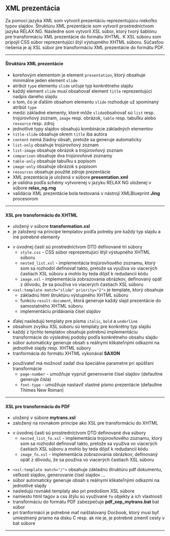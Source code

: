 ## XML prezentácia

Za pomoci jazyka XML som vytvoril prezentáciu reprezentujúcu niekoľko typov slajdov. Štruktúru XML prezentácie som vytvoril prostredníctvom jazyka RELAX NG. Následne som vytvoril XSL súbor, ktorý tvorý šablónu pre transformáciu XML prezentácie do formátu XHTML. K XSL súboru som pripojil CSS súbor reprezentujúci štýl výstupného XHTML súboru. Súčasťou riešenia je aj XSL súbor pre transformáciu XML prezentácie do formátu PDF.

---

#### Štruktúra XML prezentácie
* koreňovým elementom je element ```presentation```, ktorý obsahuje minimálne jeden element ```slide```
* atribút ```type``` elementu ```slide``` určuje typ konkrétneho slajdu
* každý element ```slide``` musí obsahovať element ```title``` reprezentujúci nadpis daného slajdu
* o tom, čo je ďalším obsahom elementu ```slide``` rozhoduje už spomínaný atribút ```type```
* medzi základné elementy, ktoré môže ```slide```obsahovať sú ```list``` resp. trojúrovňový zoznam, ```image``` resp. obrázok, ```table``` resp. tabuľku alebo ```resource``` resp. zdroj
* jednotlivé typy slajdov obsahujú kombinácie základných elementov
* ```title-slide``` obsahuje okrem ```title``` iba autora
* ```content``` nemá žiadny obsah, pretože sa generuje automaticky
* ```list-only``` obsahuje trojúrovňový zoznam
* ```list-image``` obsahuje obrázok a trojúrovňový zoznam
* ```comparison``` obsahuje dva trojúrovňové zoznamy
* ```table-only``` obsahuje tabuľku s popisom
* ```image-only``` obsahuje obrázok s popisom
* ```resources``` obsahuje použité zdroje prezentácie
* XML prezentácia je uložená v súbore **presentation.xml**
* je valídna podľa schémy vytvorenej v jazyku RELAX NG uloženej v súbore **relax_ng.rng**
* validácia XML prezentácie bola testovaná v nástroji XMLBlueprint **Jing** procesorom

---

#### XSL pre transformáciu do XHTML
* uložený v súbore **transformation.xsl**
* je založený na princípe templatov podľa potreby pre každý typ slajdu a iné potrebné elementy
- v úvodnej časti sú prostredníctvom DTD definované tri súbory
  * ```style.css``` - CSS súbor reprezentujúci štýl výstupného XHTML súboru
  * ```nested_list.xsl``` - implementácia trojúrovňového zoznamu, ktorý som sa rozhodol definovať takto, pretože sa využíva vo viacerých častiach XSL súboru a mohlo by teda dôjsť k redudancii kódu
  * ```image.xsl``` - implementácia zobrazovania obrázkov, definovaný opäť z dôvodu, že sa používa vo viacerých častiach XSL súboru
- ```<xsl:template match="slide" priority="2">``` je template, ktorý obsahuje        
  * základnú html štruktúru výstupného XHTML súboru
  * funkciu ```result-document```, ktorá generuje každý slajd prezentácie do samostatného XHTML súboru
  * implementáciu pridávania čísel slajdov
* ďalej nasledujú templaty pre písma ```italic```, ```bold``` a ```underline```
* obsahom zvyšku XSL súboru sú templaty pre konkrétny typ slajdu
* každý z týchto templatov obsahuje potrebnú implementáciu transformácie do výslednej podoby podľa konkrétneho obsahu slajdu
* súbor automaticky generuje obsah s reálnymi klikateľnými odkazmi na jednotlivé slajdy resp. XHTML súbory
* tranformácia do formátu XHTML vykonával **SAXON**
- používateľ má možnosť zadať dva špeciálne parametre pri spúšťaní transformácie
  * ```page-number``` - umožňuje vypnúť generovanie čísel slajdov (defaultne generuje čísla)
  * ```font-type``` - umožňuje nastaviť vlastné písmo prezentácie (defaultne Thimes New Roman)

---

#### XSL pre transformáciu do PDF
* uložený v súbore **mytrans.xsl**
* založený na rovnakom princípe ako XSL pre transformáciu do XHTML
- v úvodnej časti sú prostredníctvom DTD definované dva súbory
  * ```nested_list_fo.xsl``` - implementácia trojúrovňového zoznamu, ktorý som sa
  rozhodol definovať takto, pretože sa využíva vo viacerých častiach XSL súboru a mohlo by teda dôjsť k redudancii kódu
  * ```image_fo.xsl``` - implementácia zobrazovania obrázkov, definovaný opäť z dôvodu, že sa používa vo viacerých častiach XSL súboru
* ```<xsl:template match="/">``` obsahuje základnú štruktúru pdf dokumentu, veľkosti slajdov, generovanie čísel slajdov ...
* súbor automaticky generuje obsah s reálnymi klikateľnými odkazmi na jednotlivé slajdy
* nasledujú rovnaké templaty ako pri predošlom XSL súbore
* namiesto html tagov a css štýlu sú využívané ```fo``` objekty a ich vlastnosti
* transformáciu do formátu PDF zabezpečuje **pdf_xep_mytrans.bat** bat súbor
* pri tranformácii je potrebné mať naištalovaný Docbook, ktorý musí byť umiestnený priamo na disku C resp. ak nie je, je potrebné zmeniť cesty v bat súbore

---
